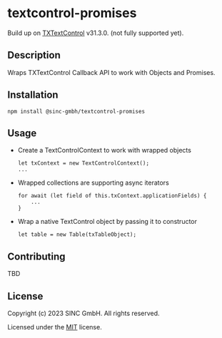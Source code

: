 # textcontrol-promises
Build up on [TXTextControl](https://www.textcontrol.com/) v31.3.0. (not fully supported yet).
## Description
Wraps TXTextControl Callback API to work with Objects and Promises.

## Installation
` npm install @sinc-gmbh/textcontrol-promises `

## Usage

- Create a TextControlContext to work with wrapped objects
    ```
    let txContext = new TextControlContext();
    ...
    ```
- Wrapped collections are supporting async iterators
    ```
    for await (let field of this.txContext.applicationFields) {
        ...
    }  
    ```
- Wrap a native TextControl object by passing it to constructor
    ```
    let table = new Table(txTableObject);
    ```

## Contributing

TBD

## License

Copyright (c) 2023 SINC GmbH. All rights reserved.

Licensed under the [MIT](LICENSE) license.